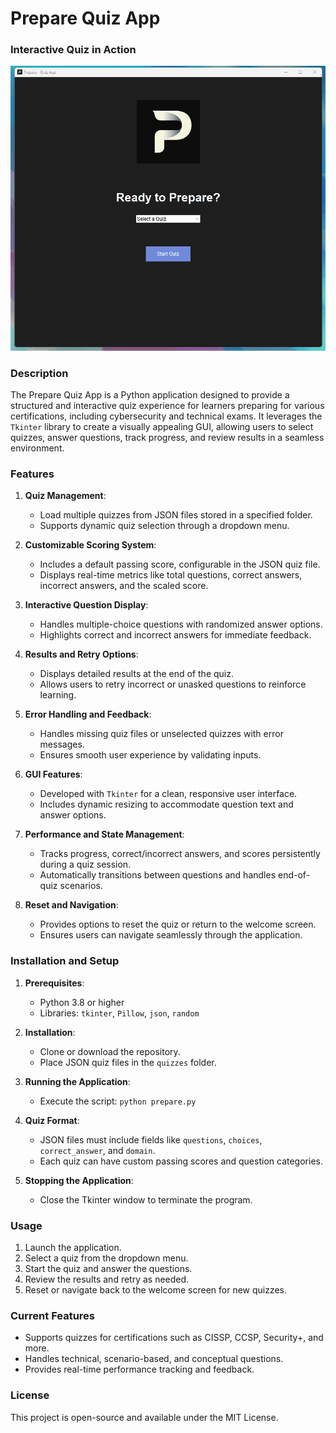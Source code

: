 # Prepare Quiz App #

### Interactive Quiz in Action
![Quiz in Action](assets/quiz_in_action.gif)

### Description ###

The Prepare Quiz App is a Python application designed to provide a structured and interactive quiz experience for learners preparing for various certifications, including cybersecurity and technical exams. It leverages the `Tkinter` library to create a visually appealing GUI, allowing users to select quizzes, answer questions, track progress, and review results in a seamless environment.

### Features ###

1. **Quiz Management**:
   - Load multiple quizzes from JSON files stored in a specified folder.
   - Supports dynamic quiz selection through a dropdown menu.

2. **Customizable Scoring System**:
   - Includes a default passing score, configurable in the JSON quiz file.
   - Displays real-time metrics like total questions, correct answers, incorrect answers, and the scaled score.

3. **Interactive Question Display**:
   - Handles multiple-choice questions with randomized answer options.
   - Highlights correct and incorrect answers for immediate feedback.

4. **Results and Retry Options**:
   - Displays detailed results at the end of the quiz.
   - Allows users to retry incorrect or unasked questions to reinforce learning.

5. **Error Handling and Feedback**:
   - Handles missing quiz files or unselected quizzes with error messages.
   - Ensures smooth user experience by validating inputs.

6. **GUI Features**:
   - Developed with `Tkinter` for a clean, responsive user interface.
   - Includes dynamic resizing to accommodate question text and answer options.

7. **Performance and State Management**:
   - Tracks progress, correct/incorrect answers, and scores persistently during a quiz session.
   - Automatically transitions between questions and handles end-of-quiz scenarios.

8. **Reset and Navigation**:
   - Provides options to reset the quiz or return to the welcome screen.
   - Ensures users can navigate seamlessly through the application.

### Installation and Setup ###

1. **Prerequisites**:
   - Python 3.8 or higher
   - Libraries: `tkinter`, `Pillow`, `json`, `random`

2. **Installation**:
   - Clone or download the repository.
   - Place JSON quiz files in the `quizzes` folder.

3. **Running the Application**:
   - Execute the script: `python prepare.py`

4. **Quiz Format**:
   - JSON files must include fields like `questions`, `choices`, `correct_answer`, and `domain`.
   - Each quiz can have custom passing scores and question categories.

5. **Stopping the Application**:
   - Close the Tkinter window to terminate the program.

### Usage ###

1. Launch the application.
2. Select a quiz from the dropdown menu.
3. Start the quiz and answer the questions.
4. Review the results and retry as needed.
5. Reset or navigate back to the welcome screen for new quizzes.

### Current Features ###

- Supports quizzes for certifications such as CISSP, CCSP, Security+, and more.
- Handles technical, scenario-based, and conceptual questions.
- Provides real-time performance tracking and feedback.

### License ###

This project is open-source and available under the MIT License.

